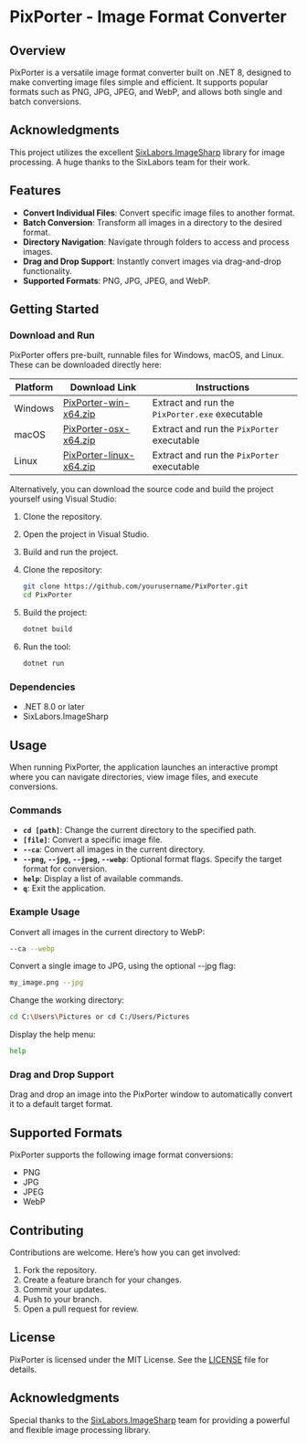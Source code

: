 # PixPorter - Image Format Converter

## Overview

PixPorter is a versatile image format converter built on .NET 8, designed to make converting image files simple and efficient. It supports popular formats such as PNG, JPG, JPEG, and WebP, and allows both single and batch conversions.

## Acknowledgments

This project utilizes the excellent [SixLabors.ImageSharp](https://github.com/SixLabors/ImageSharp) library for image processing. A huge thanks to the SixLabors team for their work.

## Features

- **Convert Individual Files**: Convert specific image files to another format.
- **Batch Conversion**: Transform all images in a directory to the desired format.
- **Directory Navigation**: Navigate through folders to access and process images.
- **Drag and Drop Support**: Instantly convert images via drag-and-drop functionality.
- **Supported Formats**: PNG, JPG, JPEG, and WebP.

## Getting Started

### Download and Run

PixPorter offers pre-built, runnable files for Windows, macOS, and Linux. These can be downloaded directly here:

| Platform  | Download Link                                          | Instructions              |
|-----------|--------------------------------------------------------|---------------------------|
| Windows   | [PixPorter-win-x64.zip](./bin/Release/net8.0/win-x64/publish/PixPorter-win-x64.zip) | Extract and run the `PixPorter.exe` executable |
| macOS     | [PixPorter-osx-x64.zip](./bin/Release/net8.0/osx-x64/publish/PixPorter-osx-x64.zip) | Extract and run the `PixPorter` executable  |
| Linux     | [PixPorter-linux-x64.zip](./bin/Release/net8.0/linux-x64/publish/PixPorter-linux-x64.zip) | Extract and run the `PixPorter` executable  |

Alternatively, you can download the source code and build the project yourself using Visual Studio:
1. Clone the repository.
2. Open the project in Visual Studio.
3. Build and run the project.

1. Clone the repository:
   ```bash
   git clone https://github.com/yourusername/PixPorter.git
   cd PixPorter
   ```

2. Build the project:
   ```bash
   dotnet build
   ```

3. Run the tool:
   ```bash
   dotnet run
   ```

### Dependencies

- .NET 8.0 or later
- SixLabors.ImageSharp

## Usage

When running PixPorter, the application launches an interactive prompt where you can navigate directories, view image files, and execute conversions.

### Commands

- **`cd [path]`**: Change the current directory to the specified path.
- **`[file]`**: Convert a specific image file.
- **`--ca`**: Convert all images in the current directory.
- **`--png`, `--jpg`, `--jpeg`, `--webp`**: Optional format flags. Specify the target format for conversion.
- **`help`**: Display a list of available commands.
- **`q`**: Exit the application.

### Example Usage

Convert all images in the current directory to WebP:
```bash
--ca --webp
```

Convert a single image to JPG, using the optional --jpg flag:
```bash
my_image.png --jpg
```

Change the working directory:
```bash
cd C:\Users\Pictures or cd C:/Users/Pictures
```

Display the help menu:
```bash
help
```

### Drag and Drop Support

Drag and drop an image into the PixPorter window to automatically convert it to a default target format.

## Supported Formats

PixPorter supports the following image format conversions:

- PNG
- JPG
- JPEG
- WebP

## Contributing

Contributions are welcome. Here’s how you can get involved:

1. Fork the repository.
2. Create a feature branch for your changes.
3. Commit your updates.
4. Push to your branch.
5. Open a pull request for review.

## License

PixPorter is licensed under the MIT License. See the [LICENSE](LICENSE) file for details.

## Acknowledgments

Special thanks to the [SixLabors.ImageSharp](https://github.com/SixLabors/ImageSharp) team for providing a powerful and flexible image processing library.

